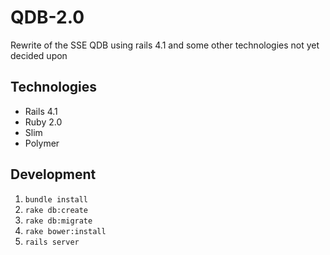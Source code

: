 # QDB-2.0

Rewrite of the SSE QDB using rails 4.1 and some other technologies not yet decided upon

## Technologies
* Rails 4.1
* Ruby 2.0
* Slim
* Polymer

## Development

1. `bundle install`
2. `rake db:create`
3. `rake db:migrate`
4. `rake bower:install`
5. `rails server`
